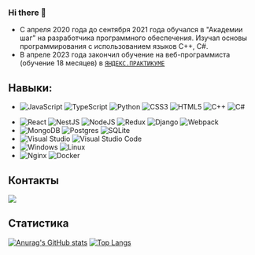 ### Hi there 👋
- С апреля 2020 года до сентября 2021 года обучался в "Академии шаг" на разработчика программного обеспечения. Изучал основы программирования с использованием языков С++, С#.
- В апреле 2023 года закончил обучение на веб-программиста (обучение 18 месяцев) в <a href="https://practicum.yandex.ru/web-plus/">`ЯНДЕКС.ПРАКТИКУМЕ`</a>

## Навыки: 
- <a onclick=false>![JavaScript](https://img.shields.io/badge/javascript-%23323330.svg?style=for-the-badge&logo=javascript&logoColor=%23F7DF1E)
![TypeScript](https://img.shields.io/badge/typescript-%23007ACC.svg?style=for-the-badge&logo=typescript&logoColor=white)
![Python](https://img.shields.io/badge/python-3670A0?style=for-the-badge&logo=python&logoColor=ffdd54)
![CSS3](https://img.shields.io/badge/css3-%231572B6.svg?style=for-the-badge&logo=css3&logoColor=white)
![HTML5](https://img.shields.io/badge/html5-%23E34F26.svg?style=for-the-badge&logo=html5&logoColor=white)
![C++](https://img.shields.io/badge/c++-%2300599C.svg?style=for-the-badge&logo=c%2B%2B&logoColor=white)
![C#](https://img.shields.io/badge/c%23-%23239120.svg?style=for-the-badge&logo=c-sharp&logoColor=white)
</a>

- ![React](https://img.shields.io/badge/react-%2320232a.svg?style=for-the-badge&logo=react&logoColor=%2361DAFB)
![NestJS](https://img.shields.io/badge/nestjs-%23E0234E.svg?style=for-the-badge&logo=nestjs&logoColor=white)
![NodeJS](https://img.shields.io/badge/node.js-6DA55F?style=for-the-badge&logo=node.js&logoColor=white)
![Redux](https://img.shields.io/badge/redux-%23593d88.svg?style=for-the-badge&logo=redux&logoColor=white)
![Django](https://img.shields.io/badge/django-%23092E20.svg?style=for-the-badge&logo=django&logoColor=white)
![Webpack](https://img.shields.io/badge/webpack-%238DD6F9.svg?style=for-the-badge&logo=webpack&logoColor=black)
- ![MongoDB](https://img.shields.io/badge/MongoDB-%234ea94b.svg?style=for-the-badge&logo=mongodb&logoColor=white)
![Postgres](https://img.shields.io/badge/postgres-%23316192.svg?style=for-the-badge&logo=postgresql&logoColor=white)
![SQLite](https://img.shields.io/badge/sqlite-%2307405e.svg?style=for-the-badge&logo=sqlite&logoColor=white)
- ![Visual Studio](https://img.shields.io/badge/Visual%20Studio-5C2D91.svg?style=for-the-badge&logo=visual-studio&logoColor=white)
![Visual Studio Code](https://img.shields.io/badge/Visual%20Studio%20Code-0078d7.svg?style=for-the-badge&logo=visual-studio-code&logoColor=white)
- ![Windows](https://img.shields.io/badge/Windows-0078D6?style=for-the-badge&logo=windows&logoColor=white)
![Linux](https://img.shields.io/badge/Linux-FCC624?style=for-the-badge&logo=linux&logoColor=black)
- ![Nginx](https://img.shields.io/badge/nginx-%23009639.svg?style=for-the-badge&logo=nginx&logoColor=white)
![Docker](https://img.shields.io/badge/docker-%230db7ed.svg?style=for-the-badge&logo=docker&logoColor=white)

## Контакты

<a href="https://t.me/KarkachevichMV" target="_blank">
<img src="https://img.shields.io/badge/Telegram-2CA5E0?style=for-the-badge&logo=telegram&logoColor=white">
</a>

## Статистика
[![Anurag's GitHub stats](https://github-readme-stats.vercel.app/api?username=Karkachevich&show_icons=true&theme=transparent&hide=issues)](https://github.com/Karkachevich/github-readme-stats)
[![Top Langs](https://github-readme-stats.vercel.app/api/top-langs/?username=Karkachevich&layout=compact&show_icons=true&theme=transparent)](https://github.com/Karkachevich/github-readme-stats)

